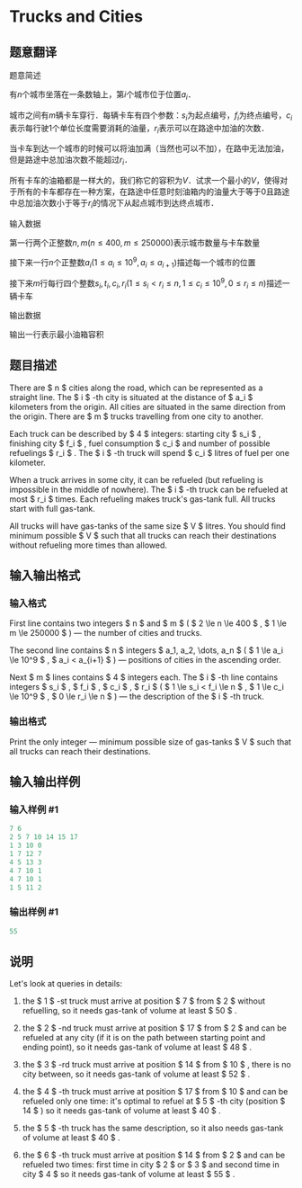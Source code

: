 # Trucks and Cities

## 题意翻译

题意简述

有$n$个城市坐落在一条数轴上，第$i$个城市位于位置$a_i$．

城市之间有$m$辆卡车穿行．每辆卡车有四个参数：$s_i$为起点编号，$f_i$为终点编号，$c_i$表示每行驶$1$个单位长度需要消耗的油量，$r_i$表示可以在路途中加油的次数．

当卡车到达一个城市的时候可以将油加满（当然也可以不加），在路中无法加油，但是路途中总加油次数不能超过$r_i$．

所有卡车的油箱都是一样大的，我们称它的容积为$V$．试求一个最小的$V$，使得对于所有的卡车都存在一种方案，在路途中任意时刻油箱内的油量大于等于$0$且路途中总加油次数小于等于$r_i$的情况下从起点城市到达终点城市．

输入数据

第一行两个正整数$n,m(n \leq 400 , m \leq 250000)$表示城市数量与卡车数量

接下来一行$n$个正整数$a_i(1 \leq a_i \leq 10^9 , a_i \leq a_{i+1})$描述每一个城市的位置

接下来$m$行每行四个整数$s_i,t_i,c_i,r_i(1 \leq s_i < r_i \leq n , 1 \leq c_i \leq 10^9 , 0 \leq r_i \leq n)$描述一辆卡车

输出数据

输出一行表示最小油箱容积

## 题目描述

There are $ n $ cities along the road, which can be represented as a straight line. The $ i $ -th city is situated at the distance of $ a_i $ kilometers from the origin. All cities are situated in the same direction from the origin. There are $ m $ trucks travelling from one city to another.

Each truck can be described by $ 4 $ integers: starting city $ s_i $ , finishing city $ f_i $ , fuel consumption $ c_i $ and number of possible refuelings $ r_i $ . The $ i $ -th truck will spend $ c_i $ litres of fuel per one kilometer.

When a truck arrives in some city, it can be refueled (but refueling is impossible in the middle of nowhere). The $ i $ -th truck can be refueled at most $ r_i $ times. Each refueling makes truck's gas-tank full. All trucks start with full gas-tank.

All trucks will have gas-tanks of the same size $ V $ litres. You should find minimum possible $ V $ such that all trucks can reach their destinations without refueling more times than allowed.

## 输入输出格式

### 输入格式

First line contains two integers $ n $ and $ m $ ( $ 2 \le n \le 400 $ , $ 1 \le m \le 250000 $ ) — the number of cities and trucks.

The second line contains $ n $ integers $ a_1, a_2, \dots, a_n $ ( $ 1 \le a_i \le 10^9 $ , $ a_i < a_{i+1} $ ) — positions of cities in the ascending order.

Next $ m $ lines contains $ 4 $ integers each. The $ i $ -th line contains integers $ s_i $ , $ f_i $ , $ c_i $ , $ r_i $ ( $ 1 \le s_i < f_i \le n $ , $ 1 \le c_i \le 10^9 $ , $ 0 \le r_i \le n $ ) — the description of the $ i $ -th truck.

### 输出格式

Print the only integer — minimum possible size of gas-tanks $ V $ such that all trucks can reach their destinations.

## 输入输出样例

### 输入样例 #1

```cpp
7 6
2 5 7 10 14 15 17
1 3 10 0
1 7 12 7
4 5 13 3
4 7 10 1
4 7 10 1
1 5 11 2

```
### 输出样例 #1

```cpp
55

```
## 说明

Let's look at queries in details:

1. the $ 1 $ -st truck must arrive at position $ 7 $ from $ 2 $ without refuelling, so it needs gas-tank of volume at least $ 50 $ .

2. the $ 2 $ -nd truck must arrive at position $ 17 $ from $ 2 $ and can be refueled at any city (if it is on the path between starting point and ending point), so it needs gas-tank of volume at least $ 48 $ .

3. the $ 3 $ -rd truck must arrive at position $ 14 $ from $ 10 $ , there is no city between, so it needs gas-tank of volume at least $ 52 $ .

4. the $ 4 $ -th truck must arrive at position $ 17 $ from $ 10 $ and can be refueled only one time: it's optimal to refuel at $ 5 $ -th city (position $ 14 $ ) so it needs gas-tank of volume at least $ 40 $ .

5. the $ 5 $ -th truck has the same description, so it also needs gas-tank of volume at least $ 40 $ .

6. the $ 6 $ -th truck must arrive at position $ 14 $ from $ 2 $ and can be refueled two times: first time in city $ 2 $ or $ 3 $ and second time in city $ 4 $ so it needs gas-tank of volume at least $ 55 $ .

